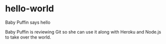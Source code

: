# hello-world
Baby Puffin says hello

Baby Puffin is reviewing Git so she can use it along with Heroku and Node.js to take over the world.
